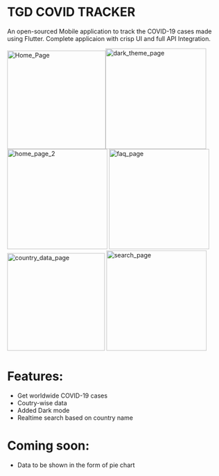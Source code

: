 # TGD COVID TRACKER
An open-sourced Mobile application to track the COVID-19 cases made using Flutter. Complete applicaion with crisp UI and full API Integration.

<img width="227" alt="Home_Page" src="https://user-images.githubusercontent.com/65547096/93787265-e3a2cc80-fc4d-11ea-9cfa-a791c6888eb5.PNG"><img width="232" alt="dark_theme_page" src="https://user-images.githubusercontent.com/65547096/93787279-e998ad80-fc4d-11ea-9d57-347bd374cb3f.PNG">
<img width="231" alt="home_page_2" src="https://user-images.githubusercontent.com/65547096/93787285-eb627100-fc4d-11ea-9b69-b13e279fd828.PNG">
<img width="231" alt="faq_page" src="https://user-images.githubusercontent.com/65547096/93787322-f74e3300-fc4d-11ea-95fc-00c193132acd.PNG">
<img width="225" alt="country_data_page" src="https://user-images.githubusercontent.com/65547096/93787331-fb7a5080-fc4d-11ea-9e2f-9b3796183224.PNG">
<img width="231" alt="search_page" src="https://user-images.githubusercontent.com/65547096/93787338-fddcaa80-fc4d-11ea-98c9-03a68a4b7b0c.PNG">

# Features:

  - Get worldwide COVID-19 cases
  - Coutry-wise data
  - Added Dark mode 
  - Realtime search based on country name

# Coming soon:
  - Data to be shown in the form of pie chart


